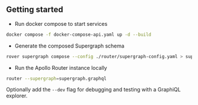 ## Getting started

- Run docker compose to start services

```bash
docker compose -f docker-compose-api.yaml up -d --build
```

- Generate the composed Supergraph schema

```bash
rover supergraph compose --config ./router/supergraph-config.yaml > supergraph.graphql
```

- Run the Apollo Router instance locally

```bash
router --supergraph=supergraph.graphql
```

Optionally add the `--dev` flag for debugging and testing with a GraphiQL explorer.